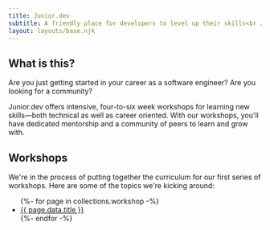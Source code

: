 ```yaml
---
title: Junior.dev
subtitle: A friendly place for developers to level up their skills<br /> Made by <a href="https://twitter.com/jessicaewest">Jess</a> and <a href="https://twitter.com/stevekinney">Steve</a>.
layout: layouts/base.njk
---
```


## What is this?

Are you just getting started in your career as a software engineer? Are you looking for a community?

Junior.dev offers intensive, four-to-six week workshops for learning new skills—both technical as well as career oriented. With our workshops, you'll have dedicated mentorship and a community of peers to learn and grow with.

## Workshops

We're in the process of putting together the curriculum for our first series of workshops. Here are some of the topics we're kicking around:

<ul class="listing">
{%- for page in collections.workshop -%}
  <li>
    <a href="{{ page.url }}">{{ page.data.title }}</a>
  </li>
{%- endfor -%}
</ul>
